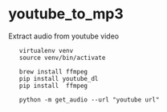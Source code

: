 # youtube_to_mp3
Extract audio from youtube video

       virtualenv venv 
       source venv/bin/activate

       brew install ffmpeg
       pip install youtube_dl 
       pip install  ffmpeg
       
       python -m get_audio --url "youtube url"

